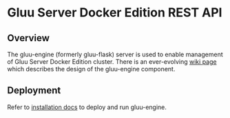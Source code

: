# Gluu Server Docker Edition REST API

## Overview

The gluu-engine (formerly gluu-flask) server is used to enable management of Gluu Server Docker Edition cluster.
There is an ever-evolving [wiki page](http://www.gluu.co/gluu_salt) which describes
the design of the gluu-engine component.

## Deployment

Refer to [installation docs](https://www.gluu.org/docs-docker-edition/admin-guide/installation/) to deploy and run gluu-engine.

